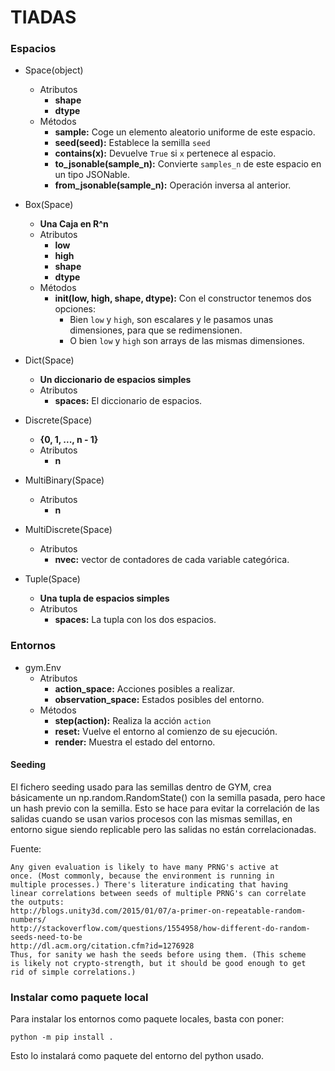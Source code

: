 # TIADAS

### Espacios

* Space(object)
    * Atributos
        * **shape**
        * **dtype**
    * Métodos
        * **sample:** Coge un elemento aleatorio uniforme de este espacio.
        * **seed(seed):** Establece la semilla `seed`
        * **contains(x):** Devuelve `True` si `x` pertenece al espacio.
        * **to_jsonable(sample_n):** Convierte `samples_n` de este espacio en un tipo JSONable.
        * **from_jsonable(sample_n):** Operación inversa al anterior.

* Box(Space)
    * **Una Caja en R^n**
    * Atributos
        * **low**
        * **high**
        * **shape**
        * **dtype**
    * Métodos
        * **__init__(low, high, shape, dtype):** Con el constructor tenemos dos opciones:
            * Bien `low` y `high`, son escalares y le pasamos unas dimensiones, para que se redimensionen.
            * O bien `low` y `high` son arrays de las mismas dimensiones. 
        
* Dict(Space)
    * **Un diccionario de espacios simples**
    * Atributos
        * **spaces:** El diccionario de espacios.
    
* Discrete(Space)
    * **{0, 1, ..., n - 1}**
    * Atributos
        * **n**
        
* MultiBinary(Space)
    * Atributos
        * **n**
    
* MultiDiscrete(Space)
    * Atributos
        * **nvec:** vector de contadores de cada variable categórica.
        
* Tuple(Space)
    * **Una tupla de espacios simples**
    * Atributos
        * **spaces:** La tupla con los dos espacios.
        
### Entornos

* gym.Env
    * Atributos
        * **action_space:** Acciones posibles a realizar.
        * **observation_space:** Estados posibles del entorno.
    * Métodos
        * **step(action):** Realiza la acción `action`
        * **reset:** Vuelve el entorno al comienzo de su ejecución.
        * **render:** Muestra el estado del entorno.

#### Seeding
El fichero seeding usado para las semillas dentro de GYM, crea básicamente un np.random.RandomState() con la semilla pasada, pero hace un hash previo con la semilla.
Esto se hace para evitar la correlación de las salidas cuando se usan varios procesos con las mismas semillas, en entorno sigue siendo replicable pero las salidas no están correlacionadas.

Fuente:
```text
Any given evaluation is likely to have many PRNG's active at
once. (Most commonly, because the environment is running in
multiple processes.) There's literature indicating that having
linear correlations between seeds of multiple PRNG's can correlate
the outputs:
http://blogs.unity3d.com/2015/01/07/a-primer-on-repeatable-random-numbers/
http://stackoverflow.com/questions/1554958/how-different-do-random-seeds-need-to-be
http://dl.acm.org/citation.cfm?id=1276928
Thus, for sanity we hash the seeds before using them. (This scheme
is likely not crypto-strength, but it should be good enough to get
rid of simple correlations.)
```

### Instalar como paquete local
Para instalar los entornos como paquete locales, basta con poner:
```
python -m pip install .
```
Esto lo instalará como paquete del entorno del python usado.